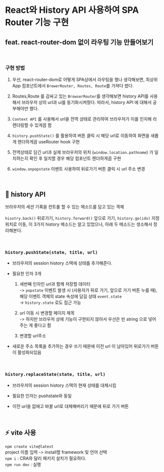 # React와 History API 사용하여 SPA Router 기능 구현

## feat. react-router-dom 없이 라우팅 기능 만들어보기

<br>

### 구현 방법

1. 우선, react-router-dom로 어떻게 SPA상에서 라우팅을 했나 생각해보면, 최상위 App 컴포넌트에서 `BrowerRouter, Routes, Route`를 가져다 썼다.

2. Routes,Route 를 감싸고 있는 `BrowserRouter`를 생각해보면 history API를 사용해서 브라우저 상의 url과 ui를 동기화시켜줬다. 따라서, history API 에 대해서 공부해야만 했다.

3. `Context API` 를 사용해서 url을 전역 상태로 관리하여 브라우저가 이를 인지해 리렌더링할 수 있게끔 함

4. `history.pushState()` 를 활용하여 버튼 클릭 시 해당 url로 이동하여 화면을 새롭게 렌더하게끔 useRouter hook 구현

5. 전역상태로 담긴 url과 실제 브라우저의 위치 (`window.location.pathname`) 가 일치하는지 확인 후 일치할 경우 해당 컴포넌트 렌더하게끔 구현

6. `window.onpopstate` 이벤트 사용하여 뒤로가기 버튼 클릭 시 url 주소 변경

<br>

## 📓 history API

브라우저의 세션 기록을 컨트롤 할 수 있는 메소드를 담고 있는 객체 <br>
<br>
`hisotry.back()` 뒤로가기, `history.forward()` 앞으로 가기, `history.go(idx)` 지정 위치로 이동, 이 3가지 history 메소드는 알고 있었으나, 아래 두 메소드는 생소해서 정리해본다.

<br>

### `history.pushState(state, title, url)`

- 브라우저의 session history 스택에 상태를 추가해준다.
- 필요한 인자 3개

  1. 세번째 인자인 url과 함께 저장할 데이터 <br>
     -> `popstate` 이벤트 발생 시 (사용자가 뒤로 가기, 앞으로 가기 버튼 누를 때), 해당 이벤트 객체의 state 속성에 담길 상태 `event.state` <br>
     -> `history.state` 로도 접근 가능

  2. url 이동 시 변경할 페이지 제목 <br>
     -> 하지만 브라우저 상에 기능이 구현되지 않아서 우선은 빈 string 으로 넣어주는 게 좋다고 함

  3. 변경할 url주소

- 새로운 주소 목록을 추가하는 경우 쓰기 때문에 이전 url 이 남아있어 뒤로가기 버튼이 활성화되있음

<br>

### `history.replaceState(state, title, url)`

- 브라우저의 session history 스택의 현재 상태를 대체시킴

- 필요한 인자는 pushstate와 동일

- 이전 url을 없애고 바꿀 url로 대체해버리기 때문에 뒤로 가기 버튼

<br>

## ⚡️ vite 사용

`npm create vite@latest` <br>
project 이름 입력 -> install할 framework 및 언어 선택 <br>
`npm i` : CRA와 달리 패키지 설치가 필요하다.<br>
`npm run dev` : 실행
